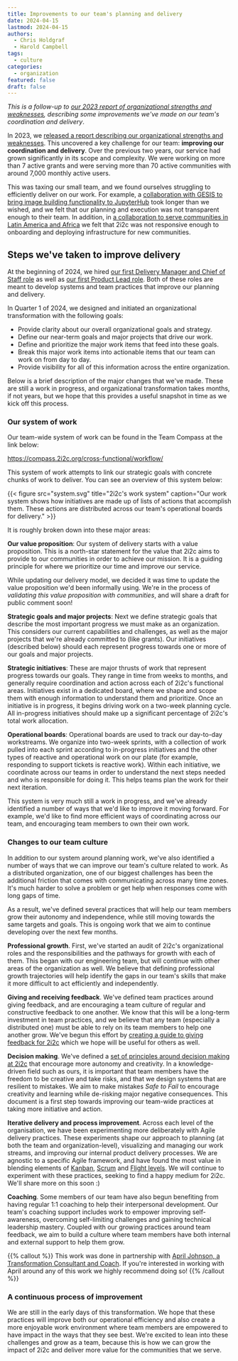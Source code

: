 ```yaml
---
title: Improvements to our team's planning and delivery
date: 2024-04-15
lastmod: 2024-04-15
authors:
  - Chris Holdgraf
  - Harold Campbell
tags:
  - culture
categories:
  - organization
featured: false
draft: false
---
```


_This is a follow-up to [our 2023 report of organizational strengths and weaknesses](../../2023/organizational-report), describing some improvements we've made on our team's coordination and delivery_.

In 2023, we [released a report describing our organizational strengths and weaknesses](../../2023/organizational-report).
This uncovered a key challenge for our team: **improving our coordination and delivery**.
Over the previous two years, our service had grown significantly in its scope and complexity.
We were working on more than 7 active grants and were serving more than 70 active communities with around 7,000 monthly active users.

This was taxing our small team, and we found ourselves struggling to efficiently deliver on our work.
For example, a [collaboration with GESIS to bring image building functionality to JupyterHub](../../2024/jupyterhub-binderhub-gesis) took longer than we wished, and we felt that our planning and execution was not transparent enough to their team. In addition, in [a collaboration to serve communities in Latin America and Africa](https://catalystproject.cloud) we felt that 2i2c was not responsive enough to onboarding and deploying infrastructure for new communities.

## Steps we've taken to improve delivery

At the beginning of 2024, we hired [our first Delivery Manager and Chief of Staff role](../../../jobs/2023/delivery-manager) as well as [our first Product Lead role](../../../jobs/2023/product-lead).
Both of these roles are meant to develop systems and team practices that improve our planning and delivery.

In Quarter 1 of 2024, we designed and initiated an organizational transformation with the following goals:

- Provide clarity about our overall organizational goals and strategy.
- Define our near-term goals and major projects that drive our work.
- Define and prioritize the major work items that feed into these goals.
- Break this major work items into actionable items that our team can work on from day to day.
- Provide visibility for all of this information across the entire organization.

Below is a brief description of the major changes that we've made.
These are still a work in progress, and organizational transformation takes months, if not years, but we hope that this provides a useful snapshot in time as we kick off this process.

### Our system of work

Our team-wide system of work can be found in the Team Compass at the link below:

https://compass.2i2c.org/cross-functional/workflow/

This system of work attempts to link our strategic goals with concrete chunks of work to deliver.
You can see an overview of this system below:

{{< figure src="system.svg" title="2i2c's work system" caption="Our work system shows how initiatives are made up of lists of actions that accomplish them. These actions are distributed across our team's operational boards for delivery." >}}

It is roughly broken down into these major areas:

**Our value proposition**: Our system of delivery starts with a value proposition.
This is a north-star statement for the value that 2i2c aims to provide to our communities in order to achieve our mission.
It is a guiding principle for where we prioritize our time and improve our service.

While updating our delivery model, we decided it was time to update the value proposition we'd been informally using.
We're in the process of _validating this value proposition with communities_, and will share a draft for public comment soon!

**Strategic goals and major projects**: Next we define strategic goals that describe the most important progress we must make as an organization.
This considers our current capabilities and challenges, as well as the major projects that we're already committed to (like grants).
Our initiatives (described below) should each represent progress towards one or more of our goals and major projects.

**Strategic initiatives**: These are major thrusts of work that represent progress towards our goals.
They range in time from weeks to months, and generally require coordination and action across each of 2i2c's functional areas.
Initiatives exist in a dedicated board, where we shape and scope them with enough information to understand them and prioritize.
Once an initiative is in progress, it begins driving work on a two-week planning cycle.
All in-progress initiatives should make up a significant percentage of 2i2c's total work allocation.

**Operational boards**: Operational boards are used to track our day-to-day workstreams.
We organize into two-week sprints, with a collection of work pulled into each sprint according to in-progress initiatives and the other types of reactive and operational work on our plate (for example, responding to support tickets is reactive work).
Within each initiative, we coordinate across our teams in order to understand the next steps needed and who is responsible for doing it.
This helps teams plan the work for their next iteration.

This system is very much still a work in progress, and we've already identified a number of ways that we'd like to improve it moving forward.
For example, we'd like to find more efficient ways of coordinating across our team, and encouraging team members to own their own work.

### Changes to our team culture

In addition to our system around planning work, we've also identified a number of ways that we can improve our team's culture related to work.
As a distributed organization, one of our biggest challenges has been the additional friction that comes with communicating across many time zones.
It's much harder to solve a problem or get help when responses come with long gaps of time.

As a result, we've defined several practices that will help our team members grow their autonomy and independence, while still moving towards the same targets and goals.
This is ongoing work that we aim to continue developing over the next few months.

**Professional growth**. 
First, we've started an audit of 2i2c's organizational roles and the responsibilities and the pathways for growth with each of them.
This began with our engineering team, but will continue with other areas of the organization as well.
We believe that defining professional growth trajectories will help identify the gaps in our team's skills that make it more difficult to act efficiently and independently.

**Giving and receiving feedback**.
We've defined team practices around giving feedback, and are encouraging a team culture of regular and constructive feedback to one another.
We know that this will be a long-term investment in team practices, and we believe that any team (especially a distributed one) must be able to rely on its team members to help one another grow.
We've begun this effort by [creating a guide to giving feedback for 2i2c](https://compass.2i2c.org/operations/team-practices/feedback/) which we hope will be useful for others as well.

**Decision making**.
We've defined a [set of principles around decision making at 2i2c](https://compass.2i2c.org/operations/governance/) that encourage more autonomy and creativity.
In a knowledge-driven field such as ours, it is important that team members have the freedom to be creative and take risks, and that we design systems that are resilient to mistakes.
We aim to make mistakes *Safe to Fail* to encourage creativity and learning while de-risking major negative consequences.
This document is a first step towards improving our team-wide practices at taking more initiative and action.

**Iterative delivery and process improvement**.
Across each level of the organisation, we have been experimenting more deliberately with Agile delivery practices. These experiments shape our approach to planning (at both the team and organization-level), visualizing and managing our work streams, and improving our internal product delivery processes. We are agnostic to a specific Agile framework, and have found the most value in blending elements of [Kanban](https://asana.com/resources/what-is-kanban), [Scrum](https://www.agilealliance.org/glossary/scrum/) and [Flight levels](https://flightlevels.io). We will continue to experiment with these practices, seeking to find a happy medium for 2i2c. We'll share more on this soon :)

**Coaching**.
Some members of our team have also begun benefiting from having regular 1:1 coaching to help their interpersonal development. Our team's coaching support includes work to empower improving self-awareness, overcoming self-limiting challenges and gaining technical leadership mastery.
Coupled with our growing practices around team feedback, we aim to build a culture where team members have both internal and external support to help them grow.


{{% callout %}}
This work was done in partnership with [April Johnson, a Transformation Consultant and Coach](http://www.apriljohnson.io/).
If you're interested in working with April around any of this work we highly recommend doing so!
{{% /callout %}}

	
### A continuous process of improvement

We are still in the early days of this transformation. We hope that these practices will improve both our operational efficiency and also create a more enjoyable work environment where team members are empowered to have impact in the ways that they see best. We're excited to lean into these challenges and grow as a team, because this is how we can grow the impact of 2i2c and deliver more value for the communities that we serve.
